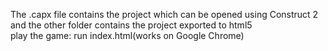 The .capx file contains the project which can be opened using Construct 2 and the other folder contains the project exported to html5 </br> 
play the game: run index.html(works on Google Chrome)
